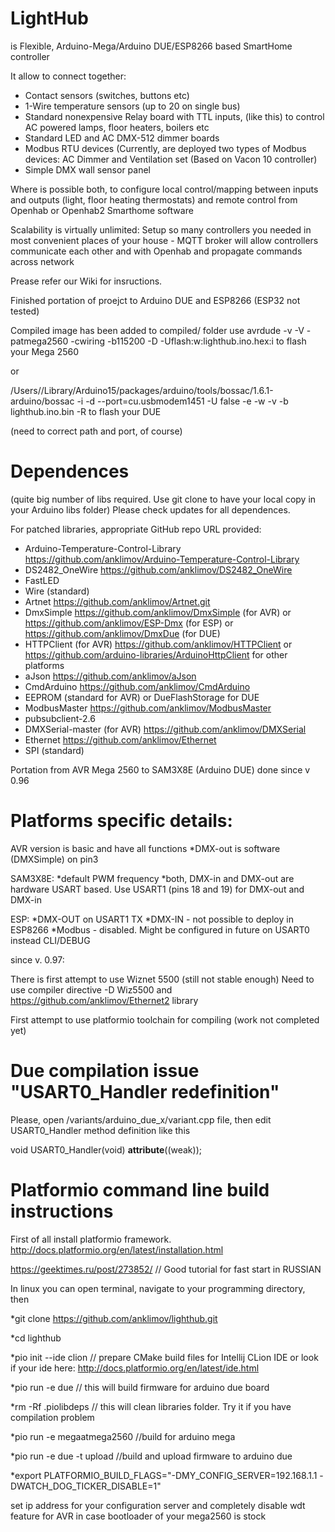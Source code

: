 # LightHub 
is Flexible, Arduino-Mega/Arduino DUE/ESP8266  based SmartHome controller

It allow to connect together:

* Contact sensors (switches, buttons etc)
* 1-Wire temperature sensors (up to 20 on single bus)
* Standard nonexpensive Relay board with TTL inputs, (like this) to control AC powered lamps, floor heaters, boilers etc
* Standard LED and AC DMX-512 dimmer boards
* Modbus RTU devices (Currently, are deployed two types of Modbus devices: AC Dimmer and Ventilation set (Based on Vacon 10 controller)
* Simple DMX wall sensor panel

Where is possible both, to configure local control/mapping between inputs and outputs (light, floor heating thermostats) and remote control from Openhab or Openhab2 Smarthome software

Scalability is virtually unlimited: Setup so many controllers you needed in most convenient places of your house - MQTT broker will allow controllers communicate each other and with Openhab and propagate commands across network

Prease refer our Wiki for insructions.

Finished portation of proejct to  Arduino DUE and ESP8266 (ESP32 not tested)

Compiled image has been added to compiled/ folder
use 
avrdude  -v -V -patmega2560 -cwiring -b115200 -D -Uflash:w:lighthub.ino.hex:i
to flash your Mega 2560

or 

/Users/<user>/Library/Arduino15/packages/arduino/tools/bossac/1.6.1-arduino/bossac -i -d --port=cu.usbmodem1451 -U false -e -w -v -b lighthub.ino.bin -R 
to flash your DUE

(need to correct path and port, of course)
# Dependences 
(quite big number of libs required. Use git clone to have your local copy in your Arduino libs folder)
Please check updates for all dependences.

For patched libraries, appropriate GitHub repo URL provided:

* Arduino-Temperature-Control-Library   https://github.com/anklimov/Arduino-Temperature-Control-Library
* DS2482_OneWire                        https://github.com/anklimov/DS2482_OneWire
* FastLED
* Wire (standard)
* Artnet				https://github.com/anklimov/Artnet.git
* DmxSimple                             https://github.com/anklimov/DmxSimple (for AVR) or https://github.com/anklimov/ESP-Dmx (for ESP) or https://github.com/anklimov/DmxDue (for DUE)
* HTTPClient (for AVR)                  https://github.com/anklimov/HTTPClient or https://github.com/arduino-libraries/ArduinoHttpClient for other platforms
* aJson                                 https://github.com/anklimov/aJson
* CmdArduino                            https://github.com/anklimov/CmdArduino
* EEPROM (standard for AVR) or DueFlashStorage for DUE
* ModbusMaster                          https://github.com/anklimov/ModbusMaster
* pubsubclient-2.6
* DMXSerial-master (for AVR)            https://github.com/anklimov/DMXSerial
* Ethernet                              https://github.com/anklimov/Ethernet
* SPI (standard)

Portation from AVR Mega 2560 to SAM3X8E (Arduino DUE) done since v 0.96

# Platforms specific details:

AVR version is basic and have all functions
*DMX-out is software (DMXSimple) on pin3

SAM3X8E:
*default PWM frequency 
*both, DMX-in and DMX-out are hardware USART based. Use USART1 (pins 18 and 19) for DMX-out and DMX-in

ESP:
*DMX-OUT on USART1 TX
*DMX-IN - not possible to deploy in ESP8266
*Modbus - disabled. Might be configured in future on USART0 instead CLI/DEBUG

since v. 0.97:

There is first attempt to use Wiznet 5500  (still not stable enough)
Need to use compiler directive -D Wiz5500 and https://github.com/anklimov/Ethernet2 library

First attempt to use platformio toolchain for compiling (work not completed yet)

# Due compilation issue "USART0_Handler redefinition"
Please, open  /variants/arduino_due_x/variant.cpp file, then edit USART0_Handler method definition like this

void USART0_Handler(void)  __attribute__((weak));

# Platformio command line build instructions
First of all install platformio framework. http://docs.platformio.org/en/latest/installation.html

https://geektimes.ru/post/273852/ // Good tutorial for fast start in RUSSIAN

In linux you can open terminal, navigate to your programming directory, then

*git clone https://github.com/anklimov/lighthub.git

*cd lighthub

*pio init --ide clion // prepare CMake build files for Intellij CLion IDE or look if your ide here: http://docs.platformio.org/en/latest/ide.html

*pio run -e due // this will build firmware for arduino due board

*rm -Rf .piolibdeps // this will clean libraries folder. Try it if you have compilation problem

*pio run -e megaatmega2560 //build for arduino mega

*pio run -e due -t upload //build and upload firmware to arduino due


*export PLATFORMIO_BUILD_FLAGS="-DMY_CONFIG_SERVER=192.168.1.1 -DWATCH_DOG_TICKER_DISABLE=1"

set ip address for your configuration server and completely disable wdt feature for AVR in case bootloader of your mega2560 is stock
